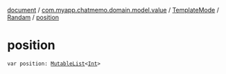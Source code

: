 [document](../../../index.md) / [com.myapp.chatmemo.domain.model.value](../../index.md) / [TemplateMode](../index.md) / [Randam](index.md) / [position](./position.md)

# position

`var position: `[`MutableList`](https://kotlinlang.org/api/latest/jvm/stdlib/kotlin.collections/-mutable-list/index.html)`<`[`Int`](https://kotlinlang.org/api/latest/jvm/stdlib/kotlin/-int/index.html)`>`